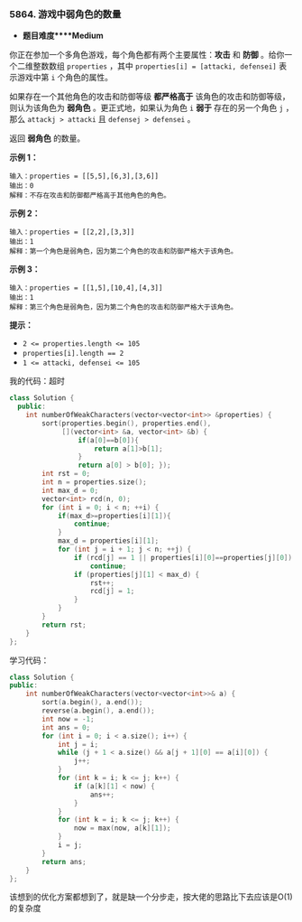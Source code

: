 ### 5864. 游戏中弱角色的数量



- **题目难度****Medium**

你正在参加一个多角色游戏，每个角色都有两个主要属性：**攻击** 和 **防御** 。给你一个二维整数数组 `properties` ，其中 `properties[i] = [attacki, defensei]` 表示游戏中第 `i` 个角色的属性。

如果存在一个其他角色的攻击和防御等级 **都严格高于** 该角色的攻击和防御等级，则认为该角色为 **弱角色** 。更正式地，如果认为角色 `i` **弱于** 存在的另一个角色 `j` ，那么 `attackj > attacki` 且 `defensej > defensei` 。

返回 **弱角色** 的数量。

 

**示例 1：**

```
输入：properties = [[5,5],[6,3],[3,6]]
输出：0
解释：不存在攻击和防御都严格高于其他角色的角色。
```

**示例 2：**

```
输入：properties = [[2,2],[3,3]]
输出：1
解释：第一个角色是弱角色，因为第二个角色的攻击和防御严格大于该角色。
```

**示例 3：**

```
输入：properties = [[1,5],[10,4],[4,3]]
输出：1
解释：第三个角色是弱角色，因为第二个角色的攻击和防御严格大于该角色。
```

 

**提示：**

- `2 <= properties.length <= 105`
- `properties[i].length == 2`
- `1 <= attacki, defensei <= 105`

我的代码：超时

```c++
class Solution {
  public:
    int numberOfWeakCharacters(vector<vector<int>> &properties) {
        sort(properties.begin(), properties.end(),
             [](vector<int> &a, vector<int> &b) { 
                 if(a[0]==b[0]){
                     return a[1]>b[1];
                 }
                 return a[0] > b[0]; });
        int rst = 0;
        int n = properties.size();
        int max_d = 0;
        vector<int> rcd(n, 0);
        for (int i = 0; i < n; ++i) {
            if(max_d>=properties[i][1]){
                continue;
            }
            max_d = properties[i][1];
            for (int j = i + 1; j < n; ++j) {
                if (rcd[j] == 1 || properties[i][0]==properties[j][0])
                    continue;
                if (properties[j][1] < max_d) {
                    rst++;
                    rcd[j] = 1;
                }
            }
        }
        return rst;
    }
};
```

学习代码：

```c++
class Solution {
public:
    int numberOfWeakCharacters(vector<vector<int>>& a) {
        sort(a.begin(), a.end());
        reverse(a.begin(), a.end());
        int now = -1;
        int ans = 0;
        for (int i = 0; i < a.size(); i++) {
            int j = i;
            while (j + 1 < a.size() && a[j + 1][0] == a[i][0]) {
                j++;
            }
            for (int k = i; k <= j; k++) {
                if (a[k][1] < now) {
                    ans++;
                }
            }
            for (int k = i; k <= j; k++) {
                now = max(now, a[k][1]);
            }
            i = j;
        }
        return ans;
    }
};
```

该想到的优化方案都想到了，就是缺一个分步走，按大佬的思路比下去应该是O(1)的复杂度